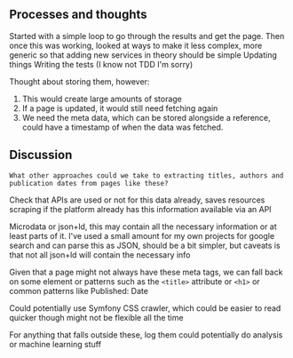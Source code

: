 ## Processes and thoughts

Started with a simple loop to go through the results and get the page. 
Then once this was working, looked at ways to make it less complex, more generic so that adding new services in theory should be simple
Updating things
Writing the tests (I know not TDD I'm sorry)

Thought about storing them, however:
1. This would create large amounts of storage
2. If a page is updated, it would still need fetching again
3. We need the meta data, which can be stored alongside a reference, could have a timestamp of when the data was fetched.


## Discussion
`What other approaches could we take to extracting titles, authors and publication dates from pages like these?`

Check that APIs are used or not for this data already, saves resources scraping if the platform already has this information available via an API

Microdata or json+ld, this may contain all the necessary information or at least parts of it. I've used a small amount for my own projects for google search and can parse this as JSON, should be a bit simpler, but caveats is that not all json+ld will contain the necessary info

Given that a page might not always have these meta tags, we can fall back on some element or patterns such as the `<title>` attribute or `<h1>` or common patterns like Published: Date

Could potentially use Symfony CSS crawler, which could be easier to read quicker though might not be flexible all the time

For anything that falls outside these, log them could potentially do analysis or machine learning stuff

